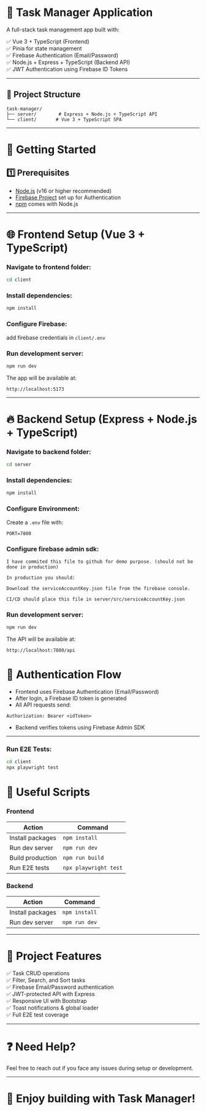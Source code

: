 
# 📝 Task Manager Application

A full-stack task management app built with:

✅ Vue 3 + TypeScript (Frontend)  
✅ Pinia for state management  
✅ Firebase Authentication (Email/Password)  
✅ Node.js + Express + TypeScript (Backend API)  
✅ JWT Authentication using Firebase ID Tokens  

---

## 📁 Project Structure

```
task-manager/
├── server/        # Express + Node.js + TypeScript API
└── client/       # Vue 3 + TypeScript SPA
```

---

# 🚀 Getting Started

## 1️⃣ Prerequisites

- [Node.js](https://nodejs.org/) (v16 or higher recommended)
- [Firebase Project](https://firebase.google.com/) set up for Authentication
- [npm](https://www.npmjs.com/) comes with Node.js

---

# 🌐 Frontend Setup (Vue 3 + TypeScript)

### Navigate to frontend folder:

```bash
cd client
```

### Install dependencies:

```bash
npm install
```

### Configure Firebase:

add firebase credentials in `client/.env`

### Run development server:

```bash
npm run dev
```

The app will be available at:

```
http://localhost:5173
```
---

# 🔥 Backend Setup (Express + Node.js + TypeScript)

### Navigate to backend folder:

```bash
cd server
```

### Install dependencies:

```bash
npm install
```

### Configure Environment:

Create a `.env` file with:

```
PORT=7800
```

### Configure firebase admin sdk:
```
I have commited this file to github for demo purpose. (should not be done in production)

In production you should:

Download the serviceAccountKey.json file from the firebase console.

CI/CD should place this file in server/src/serviceAccountKey.json
```

### Run development server:

```bash
npm run dev
```

The API will be available at:

```
http://localhost:7800/api
```

# 🔑 Authentication Flow

- Frontend uses Firebase Authentication (Email/Password)
- After login, a Firebase ID token is generated
- All API requests send:  

```
Authorization: Bearer <idToken>
```

- Backend verifies tokens using Firebase Admin SDK

---

### Run E2E Tests:

```bash
cd client
npx playwright test
```

# 📌 Useful Scripts

### Frontend

| Action               | Command              |
|----------------------|---------------------|
| Install packages     | `npm install`       |
| Run dev server       | `npm run dev`       |
| Build production     | `npm run build`     |
| Run E2E tests        | `npx playwright test` |

### Backend

| Action               | Command              |
|----------------------|---------------------|
| Install packages     | `npm install`       |
| Run dev server       | `npm run dev`       |

---

# 🎯 Project Features

✅ Task CRUD operations  
✅ Filter, Search, and Sort tasks  
✅ Firebase Email/Password authentication  
✅ JWT-protected API with Express  
✅ Responsive UI with Bootstrap  
✅ Toast notifications & global loader  
✅ Full E2E test coverage  

---

# ❓ Need Help?

Feel free to reach out if you face any issues during setup or development.

---

# 🎉 Enjoy building with Task Manager!
